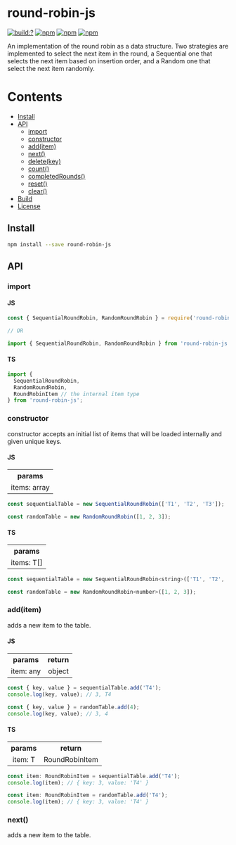 # round-robin-js

[![build:?](https://travis-ci.org/eyas-ranjous/round-robin-js.svg?branch=master)](https://travis-ci.org/eyas-ranjous/round-robin-js) [![npm](https://img.shields.io/npm/v/round-robin-js.svg)](https://www.npmjs.com/package/round-robin-js) [![npm](https://img.shields.io/npm/dm/round-robin-js.svg)](https://www.npmjs.com/package/round-robin-js) [![npm](https://img.shields.io/badge/node-%3E=%206.0-blue.svg)](https://www.npmjs.com/package/round-robin-js)

An implementation of the round robin as a data structure. Two strategies are implemented to select the next item in the round, a Sequential one that selects the next item based on insertion order, and a Random one that select the next item randomly.

# Contents
* [Install](#install)
* [API](#api)
  * [import](#import)
  * [constructor](#constructor)
  * [add(item)](#additem)
  * [next()](#next)
  * [delete(key)](#deletekey)
  * [count()](#count)
  * [completedRounds()](#completedrounds)
  * [reset()](#reset)
  * [clear()](#clear)
 * [Build](#build)
 * [License](#license)

## Install

```sh
npm install --save round-robin-js
```

## API

### import

#### JS

```js
const { SequentialRoundRobin, RandomRoundRobin } = require('round-robin-js');

// OR

import { SequentialRoundRobin, RandomRoundRobin } from 'round-robin-js';
```

#### TS

```js
import {
  SequentialRoundRobin,
  RandomRoundRobin,
  RoundRobinItem // the internal item type
} from 'round-robin-js';
```

### constructor
constructor accepts an initial list of items that will be loaded internally and given unique keys.

#### JS

<table>
  <tr>
    <th align="center">params</th>
  </tr>
  <tr>
    <td align="center">items: array</td>
  </tr>
</table>

```js
const sequentialTable = new SequentialRoundRobin(['T1', 'T2', 'T3']);

const randomTable = new RandomRoundRobin([1, 2, 3]);
```

#### TS

<table>
  <tr>
    <th align="center">params</th>
  </tr>
  <tr>
    <td align="center">items: T[]</td>
  </tr>
</table>

```js
const sequentialTable = new SequentialRoundRobin<string>(['T1', 'T2', 'T3']);

const randomTable = new RandomRoundRobin<number>([1, 2, 3]);
```

### add(item)
adds a new item to the table.

#### JS

<table>
  <tr>
    <th align="center">params</th>
    <th align="center">return</th>
  </tr>
  <tr>
    <td align="center">item: any</td>
    <td align="center">object</td>
  </tr>
</table>

```js
const { key, value } = sequentialTable.add('T4');
console.log(key, value); // 3, T4

const { key, value } = randomTable.add(4);
console.log(key, value); // 3, 4
```

#### TS

<table>
  <tr>
    <th align="center">params</th>
    <th align="center">return</th>
  </tr>
  <tr>
    <td align="center">item: T</td>
    <td align="center">RoundRobinItem</td>
  </tr>
</table>

```js
const item: RoundRobinItem = sequentialTable.add('T4');
console.log(item); // { key: 3, value: 'T4' }

const item: RoundRobinItem = randomTable.add('T4');
console.log(item); // { key: 3, value: 'T4' }
```

### next()
adds a new item to the table.
